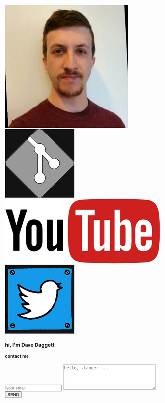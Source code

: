 <div id="headerImgBlock">
    <img class="headerImageGroup" id="profile-image" src="./assets/img/profile.png" />
    <div class="headerImageGroup" id="mediaIconGroup">
        <a href="https://github.com/ddaaggeett" target="_blank"><img class="mediaIcon" id="github" src="./assets/img/github.png" /></a>
        <a href="https://www.youtube.com/channel/UCJxVVEGm6TFz68Y9Qe3IZtA" target="_blank"><img class="mediaIcon" id="youtube" src="./assets/img/youtube.png" /></a>
        <a href="https://twitter.com/ddaaggeett" target="_blank"><img class="mediaIcon" id="twitter" src="./assets/img/twitter.png" /></a>
    </div>
</div>

### hi, I'm Dave Daggett

#### contact me

<form action="https://formspree.io/david.g.daggett@gmail.com" method="POST" name="contact_form" target="_top" id="contact_form">
    <input class="formItem" type="text" name="_replyto" cols="35" id="email" value="" tabindex="4" placeholder="your email" />
    <textarea class="formItem" placeholder="hello, stanger ..." cols="35" rows="5" name="message" id="message"></textarea>
    <input class="formItem" type="submit" value="SEND" src="images/submit.png" border="0" alt="Submit Form" />
</form>
